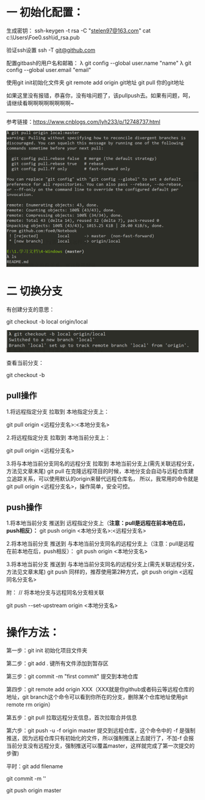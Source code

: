 # 一 初始化配置：

生成密钥：
ssh-keygen -t rsa -C "stelen97@163.com"
cat c:\Users\Foe0\.ssh\id_rsa.pub

验证ssh设置
ssh -T git@github.com

配置gitbash的用户名和邮箱：
λ git config --global user.name "name"
λ git config --global user.email "email"

使用git init初始化文件夹
git remote add origin git地址
git pull 你的git地址

如果这里没有报错，恭喜你，没有啥问题了，该pullpush去。如果有问题，呵，请继续看啊啊啊啊啊啊啊啊~

------

参考链接：https://www.cnblogs.com/lyh233/p/12748737.html

![涉及到分支问题，也许是创建项目时弄的吗，其实我不太明白](./image/image-20210130180033294.png)


# 二 切换分支

有创建分支的意思：

git checkout -b local origin/local

![image-20210130180634457](./image/image-20210130180634457.png)

查看当前分支：

git checkout -b

## pull操作
1.将远程指定分支 拉取到 本地指定分支上：

git pull origin <远程分支名>:<本地分支名>

2.将远程指定分支 拉取到 本地当前分支上：

git pull origin <远程分支名>

3.将与本地当前分支同名的远程分支 拉取到 本地当前分支上(需先关联远程分支，方法见文章末尾)
git pull
在克隆远程项目的时候，本地分支会自动与远程仓库建立追踪关系，可以使用默认的origin来替代远程仓库名，
所以，我常用的命令就是 git pull origin <远程分支名>，操作简单，安全可控。

## push操作

1.将本地当前分支 推送到 远程指定分支上（**注意：pull是远程在前本地在后，push相反）：**
git push origin <本地分支名>:<远程分支名>

2.将本地当前分支 推送到 与本地当前分支同名的远程分支上（注意：pull是远程在前本地在后，push相反）：
git push origin <本地分支名>

3.将本地当前分支 推送到 与本地当前分支同名的远程分支上(需先关联远程分支，方法见文章末尾)
git push
同样的，推荐使用第2种方式，git push origin <远程同名分支名>

 

附：
// 将本地分支与远程同名分支相关联

git push --set-upstream origin <本地分支名>


# 操作方法：

第一步：git init 初始化项目文件夹

第二步：git add . 键所有文件添加到暂存区

第三步：git commit -m "first commit"  提交到本地仓库

第四步：git remote add origin XXX（XXX就是你github或者码云等远程仓库的地址，git branch这个命令可以看到你所在的分支，删除某个仓库地址使用git remote rm origin）

第五步：git pull 拉取远程分支信息，首次拉取合并信息

第六步：git push -u -f origin master 提交到远程仓库，这个命令中的 -f 是强制推送，因为远程仓库只有初始化的文件，所以强制推送上去就行了，不加-f 会报当前分支没有远程分支，强制推送可以覆盖master，这样就完成了第一次提交的步骤)

  

平时：git add filename 

git commit -m ’‘

git push origin master
